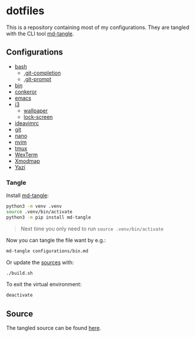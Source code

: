 # dotfiles

This is a repository containing most of my configurations. They are
tangled with the CLI tool [md-tangle][1].

## Configurations

* [bash](configurations/bash.md)
    * [.git-completion](assets/.git-completion.bash)
    * [.git-prompt](assets/.git-prompt.sh)
* [bin](configurations/bin.md)
* [conkeror](configurations/conkeror.md)
* [emacs](configurations/emacs.md)
* [i3](configurations/i3.md)
    * [wallpaper](assets/wallpaper.png)
    * [lock-screen](assets/lock-screen.png)
* [ideavimrc](configurations/ideavimrc.md)
* [git](configurations/git.md)
* [nano](configurations/nano.md)
* [nvim](configurations/nvim.md)
* [tmux](configurations/tmux.md)
* [WexTerm](configurations/wezterm.md)
* [Xmodmap](configurations/xmodmap.md)
* [Yazi](configurations/yazi.md)

### Tangle

Install [md-tangle][1]:
```bash
python3 -m venv .venv
source .venv/bin/activate
python3 -m pip install md-tangle
```
> Next time you only need to run `source .venv/bin/activate`

Now you can tangle the file want by e.g.:
```bash
md-tangle configurations/bin.md
```

Or update the [sources](dist) with:
```bash
./build.sh
```

To exit the virtual environment:
```bash
deactivate
```

## Source

The tangled source can be found [here](dist).


[1]: https://github.com/joakimmj/md-tangle
